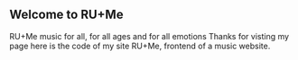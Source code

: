 ## Welcome to RU+Me
RU+Me music for all, for all ages and for all emotions
Thanks for visting my page here is the code of my site RU+Me, frontend of a music website.


